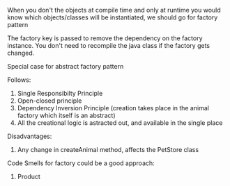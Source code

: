 When you don't the objects at compile time and only at runtime you would know which objects/classes will be instantiated, we should go for factory pattern

The factory key is passed to remove the dependency on the factory instance.
You don't need to recompile the java class if the factory gets changed.

Special case for abstract factory pattern

Follows:

1. Single Responsibilty Principle
2. Open-closed principle
3. Dependency Inversion Principle (creation takes place in the animal factory which itself is an abstract)
4. All the creational logic is astracted out, and available in the single place



Disadvantages:
1. Any change in createAnimal method, affects the PetStore class


Code Smells for factory could be a good approach:
1. Product 